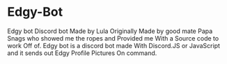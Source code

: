 # Edgy-Bot
Edgy bot Discord bot Made by Lula
Originally Made by good mate Papa Snags who showed me the ropes and Provided me With a Source code to work Off of.
Edgy bot is a discord bot made With Discord.JS or JavaScript and it sends out Edgy Profile Pictures On command.
